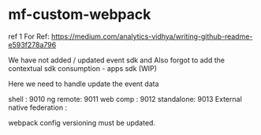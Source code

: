 # mf-custom-webpack

ref 1
For Ref: https://medium.com/analytics-vidhya/writing-github-readme-e593f278a796

  We have not added / updated event sdk and 
  Also forgot to add the contextual sdk consumption - apps sdk (WIP)

Here we need to handle update the event data

  shell : 9010
  ng remote: 9011
  web comp : 9012
  standalone: 9013
  External native federation : 

webpack config versioning must be updated.

